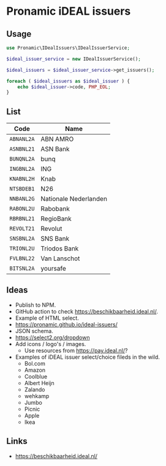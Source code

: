 # Pronamic iDEAL issuers

## Usage

```php
use Pronamic\IDealIssuers\IDealIssuerService;

$ideal_issuer_service = new IDealIssuerService();

$ideal_issuers = $ideal_issuer_service->get_issuers();

foreach ( $ideal_issuers as $ideal_issuer ) {
	echo $ideal_issuer->code, PHP_EOL;
}
```

## List

| Code | Name |
| ---- | ---- |
| `ABNANL2A` | ABN AMRO |
| `ASNBNL21` | ASN Bank |
| `BUNQNL2A` | bunq |
| `INGBNL2A` | ING |
| `KNABNL2H` | Knab |
| `NTSBDEB1` | N26 |
| `NNBANL2G` | Nationale Nederlanden |
| `RABONL2U` | Rabobank |
| `RBRBNL21` | RegioBank |
| `REVOLT21` | Revolut |
| `SNSBNL2A` | SNS Bank |
| `TRIONL2U` | Triodos Bank |
| `FVLBNL22` | Van Lanschot |
| `BITSNL2A` | yoursafe |

## Ideas

- Publish to NPM.
- GitHub action to check https://beschikbaarheid.ideal.nl/.
- Example of HTML select.
- https://pronamic.github.io/ideal-issuers/
- JSON schema.
- https://select2.org/dropdown
- Add icons / logo's / images.
	- Use resources from https://pay.ideal.nl/?
- Examples of iDEAL issuer select/choice fileds in the wild.
	- Bol.com
	- Amazon
	- Coolblue
	- Albert Heijn
	- Zalando
	- wehkamp
	- Jumbo
	- Picnic
	- Apple
	- Ikea

## Links

- https://beschikbaarheid.ideal.nl/
